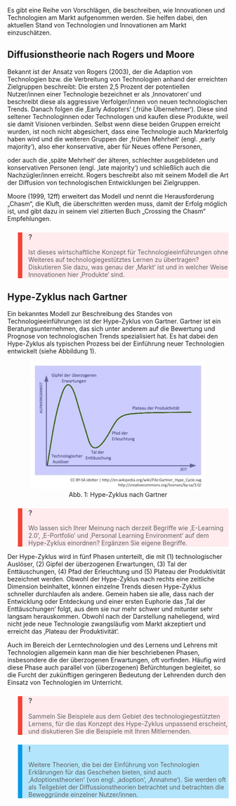 <!-- filename: 03_Theorien_zur_Einfuehrung_von_Technologien.md -->
<!-- title: Theorien zur Einführung von Technologien -->

Es gibt eine Reihe von Vorschlägen, die beschreiben, wie Innovationen und Technologien am Markt aufgenommen werden. Sie helfen dabei, den aktuellen Stand von Technologien und Innovationen am Markt einzuschätzen.

## Diffusionstheorie nach Rogers und Moore

Bekannt ist der Ansatz von Rogers (2003), der die Adaption von Technologien bzw. die Verbreitung von Technologien anhand der erreichten Zielgruppen beschreibt: Die ersten 2,5 Prozent der potentiellen Nutzer/innen einer Technologie bezeichnet er als ‚Innovatoren‘ und beschreibt diese als aggressive Verfolger/innen von neuen technologischen Trends. Danach folgen die ‚Early Adopters‘ (‚frühe Übernehmer‘). Diese sind seltener Technologinnen oder Technologen und kaufen diese Produkte, weil sie damit Visionen verbinden. Selbst wenn diese beiden Gruppen erreicht wurden, ist noch nicht abgesichert, dass eine Technologie auch Markterfolg haben wird und die weiteren Gruppen der ‚frühen Mehrheit‘ (engl. ‚early majority‘), also eher konservative, aber für Neues offene Personen,

oder auch die ‚späte Mehrheit‘ der älteren, schlechter ausgebildeten und konservativen Personen (engl. ‚late majority‘) und schließlich auch die Nachzügler/innen erreicht. Rogers beschreibt also mit seinem Modell die Art der Diffusion von technologischen Entwicklungen bei Zielgruppen.

Moore (1999, 12ff) erweitert das Modell und nennt die Herausforderung „Chasm“, die Kluft, die überschritten werden muss, damit der Erfolg möglich ist, und gibt dazu in seinem viel zitierten Buch „Crossing the Chasm“ Empfehlungen.

<blockquote style="background: #FFEBEE; border-left: 10px solid #F44336">

### ?

Ist dieses wirtschaftliche Konzept für Technologieeinführungen ohne Weiteres auf technologiegestütztes Lernen zu übertragen? Diskutieren Sie dazu, was genau der ‚Markt‘ ist und in welcher Weise Innovationen hier ‚Produkte‘ sind.

</blockquote>

## Hype-Zyklus nach Gartner

Ein bekanntes Modell zur Beschreibung des Standes von Technologieeinführungen ist der Hype-Zyklus von Gartner. Gartner ist ein Beratungsunternehmen, das sich unter anderem auf die Bewertung und Prognose von technologischen Trends spezialisiert hat. Es hat dabei den Hype-Zyklus als typischen Prozess bei der Einführung neuer Technologien entwickelt (siehe Abbildung 1).

<center><figure>
  <img src="img/1_HypeZyklus_nach_Gartner.jpg" alt="Abb. 1: Hype-Zyklus nach Gartner">
  <figcaption>Abb. 1: Hype-Zyklus nach Gartner</figcaption>
</figure></center>


<blockquote style="background: #FFEBEE; border-left: 10px solid #F44336">

### ?

Wo lassen sich Ihrer Meinung nach derzeit Begriffe wie ‚E-Learning 2.0‘, ‚E-Portfolio‘ und ‚Personal Learning Environment‘ auf dem Hype-Zyklus einordnen? Ergänzen Sie eigene Begriffe.

</blockquote>

Der Hype-Zyklus wird in fünf Phasen unterteilt, die mit (1) technologischer Auslöser, (2) Gipfel der überzogenen Erwartungen, (3) Tal der Enttäuschungen, (4) Pfad der Erleuchtung und (5) Plateau der Produktivität bezeichnet werden. Obwohl der Hype-Zyklus nach rechts eine zeitliche Dimension beinhaltet, können einzelne Trends diesen Hype-Zyklus schneller durchlaufen als andere. Gemein haben sie alle, dass nach der Entwicklung oder Entdeckung und einer ersten Euphorie das ‚Tal der Enttäuschungen‘ folgt, aus dem sie nur mehr schwer und mitunter sehr langsam herauskommen. Obwohl nach der Darstellung naheliegend, wird nicht jede neue Technologie zwangsläufig vom Markt akzeptiert und erreicht das ‚Plateau der Produktivität‘.

Auch im Bereich der Lerntechnologien und des Lernens und Lehrens mit Technologien allgemein kann man die hier beschriebenen Phasen, insbesondere die der überzogenen Erwartungen, oft vorfinden. Häufig wird diese Phase auch parallel von (überzogenen) Befürchtungen begleitet, so die Furcht der zukünftigen geringeren Bedeutung der Lehrenden durch den Einsatz von Technologien im Unterricht.

<blockquote style="background: #FFEBEE; border-left: 10px solid #F44336">

### ?

Sammeln Sie Beispiele aus dem Gebiet des technologiegestützten Lernens, für die das Konzept des Hype-Zyklus unpassend erscheint, und diskutieren Sie die Beispiele mit Ihren Mitlernenden.

</blockquote>

<blockquote style="background: #B3E5FC; border-left: 10px solid #039BE5">

### !

Weitere Theorien, die bei der Einführung von Technologien Erklärungen für das Geschehen bieten, sind auch ‚Adoptionstheorien‘ (von engl. ‚adoption‘, ‚Annahme‘). Sie werden oft als Teilgebiet der Diffussionstheorien betrachtet und betrachten die Beweggründe einzelner Nutzer/innen.

</blockquote>
